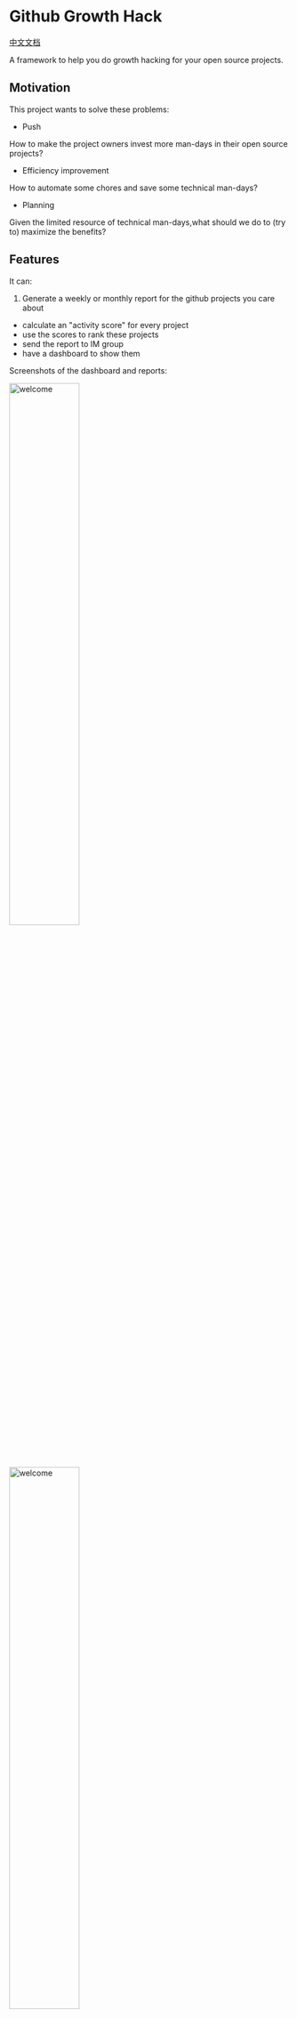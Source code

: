 # Github Growth Hack

[中文文档](README.md)

A framework to help you do growth hacking for your open source projects.

## Motivation

This project wants to solve these problems:

- Push

How to make the project owners invest more man-days in their open source projects?

- Efficiency improvement

How to automate some chores and save some technical man-days?

- Planning

Given the limited resource of technical man-days,what should we do to (try to) maximize the benefits?

## Features

It can:

1. Generate a weekly or monthly report for the github projects you care about

- calculate an "activity score" for every project
- use the scores to rank these projects
- send the report to IM group
- have a dashboard to show them

Screenshots of the dashboard and reports:

 <img src="grafana.png" width = "50%" height = "50%" alt="welcome" align=center />

 <img src="excel.png" width = "50%" height = "50%" alt="welcome" align=center />

2. Scan for long-unanswered issue and warn you

    Screenshots of the warnings:

<img src="https://gw.alicdn.com/imgextra/i1/O1CN01fjClZg21nKqco7C6x_!!6000000007029-0-tps-1624-492.jpg" width = "50%" height = "50%" alt="welcome" align=center />


<img src="https://gw.alicdn.com/imgextra/i1/O1CN01udDSsg1jPN2LPshq6_!!6000000004540-0-tps-1172-688.jpg" width = "50%" height = "50%" alt="welcome" align=center />


## Usage

### Generate Weekly Report as Excel

0. clone the repo

```bash
git clone https://github.com/seeflood/github-growth-hack.git
```

1. Create your configuration json file  in `github-growth-hack/configs/config.json`
2. 
   [config.json reference](config文件配置说明.md)

2. Run it

```bash
# install packages
npm install
npm run week
```

3. Now you have the weekly report for your repositories!

   ![result](result.png)

   Check the generated .csv files:

   ![csv](csv.png)

   You can open them with Excel:

   ![excel](excel.png)

### Send issue warning to dingtalk group

1. Modify your configuration json file  in `github-growth-hack/configs/config.json`

2. Run `npm run scan`

### Generate Weekly Report as Grafana Dashboard

To generate a Grafana Dashboard,you have to load the `report.csv` data into a MYSQL table and start a Grafana server integrated with the MYSQL table.

1. Create a MYSQL Table

```SQL
CREATE TABLE `github_repo_weekly` (
  `id` int(11) unsigned NOT NULL AUTO_INCREMENT,
  `date_from` datetime DEFAULT NULL,
  `date_to` datetime DEFAULT NULL,
  `record_date` datetime DEFAULT NULL,
  `rank` int(11) NOT NULL,
  `score` int(11) DEFAULT NULL,
  `owner` varchar(40) DEFAULT NULL,
  `project` varchar(100) DEFAULT NULL,
  `new_stars` int(11) DEFAULT NULL,
  `new_contributors` int(11) DEFAULT NULL,
  `new_forks` int(11) DEFAULT NULL,
  `new_pr` int(11) DEFAULT NULL,
  `closed_pr` int(11) DEFAULT NULL,
  `new_issues` int(11) DEFAULT NULL,
  `closed_issues` int(11) DEFAULT NULL,
  `pr_comment` int(11) DEFAULT NULL,
  `issue_comment` int(11) DEFAULT NULL,
  PRIMARY KEY (`id`)
) ENGINE=InnoDB DEFAULT CHARSET=utf8 AVG_ROW_LENGTH=150 ROW_FORMAT=DYNAMIC COMMENT='github_repo_weekly'
;

```

2. Run a Grafana server and add the MYSQL Table as a new datasource.
   ![](add_datasource.png)

3. Set up your Grafana dashboard using the config file [grafana/dashboard.json](grafana/dashboard.json)

4. Set up the configuration in `src/index.js`(see above).

Make sure you have set the mysql config:
```
// (Optional) Write the reports into Mysql
let mysqlConfig = {
  host: "",
  user: "",
  password: "",
  database: "",
};
```

5. Run it

```bash
# install packages
npm install
npm run week
```

6. Open your Grafana Dashboard:
   ![](grafana.png)

### Generate "Monthly Active Contributors(MAC)" report as Excel

```bash
npm run month
```

### Scan issues without any comments for at least 5 days

```
npm run scan
```

## Rationale

### How is the 'score' calculated?

Based on the [formula](http://oss.x-lab.info/github-insight-report-2020.pdf) proposed by [open-digger](https://github.com/X-lab2017/open-digger),but I add some new factors

 <img src="https://user-images.githubusercontent.com/26001097/158004228-3bf9b244-f64f-4017-9827-6edbd981b66d.png" width = "200%" height = "200%" alt="score" align=center />
 